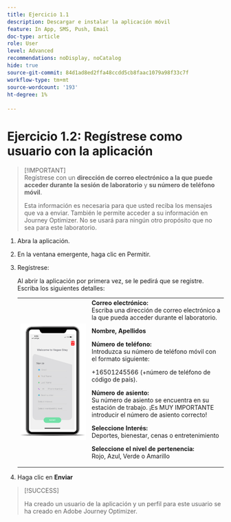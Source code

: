 ```yaml
---
title: Ejercicio 1.1
description: Descargar e instalar la aplicación móvil
feature: In App, SMS, Push, Email
doc-type: article
role: User
level: Advanced
recommendations: noDisplay, noCatalog
hide: true
source-git-commit: 84d1ad8ed2ffa48ccdd5cb8faac1079a98f33c7f
workflow-type: tm+mt
source-wordcount: '193'
ht-degree: 1%

---
```



# Ejercicio 1.2: Regístrese como usuario con la aplicación

>[!IMPORTANT]\
>Regístrese con un **dirección de correo electrónico a la que puede acceder durante la sesión de laboratorio** y **su número de teléfono móvil**.
>
> Esta información es necesaria para que usted reciba los mensajes que va a enviar. También le permite acceder a su información en Journey Optimizer. No se usará para ningún otro propósito que no sea para este laboratorio.

1. Abra la aplicación.
1. En la ventana emergente, haga clic en Permitir.
1. Regístrese:

   Al abrir la aplicación por primera vez, se le pedirá que se registre. Escriba los siguientes detalles:

   <table>
    <tr>
    <td>
    <div>
    <img alt="Registro de la aplicación" src="../assets/1-2.png"/> 
    </div>
    </td>
    <td>
    <strong>Correo electrónico: </strong><br>Escriba una dirección de correo electrónico a la que pueda acceder durante el laboratorio.
    </p><p>
    <strong>Nombre, Apellidos </strong>
    </p><p>
    <strong>Número de teléfono: </strong> <br>Introduzca su número de teléfono móvil con el formato siguiente: 
    <p>+16501245566 (+número de teléfono de código de país).
    </p><p>
    <strong>Número de asiento: </strong><br>Su número de asiento se encuentra en su estación de trabajo. ¡Es MUY IMPORTANTE introducir el número de asiento correcto!
    </p><p>
    <strong>Seleccione Interés: </strong></br>Deportes, bienestar, cenas o entretenimiento
    </p><p>
    <strong>Seleccione el nivel de pertenencia: </strong></br>Rojo, Azul, Verde o Amarillo</p>
    </td>
    </tr>
    </table>

1. Haga clic en **Enviar**

>[!SUCCESS]
>
>Ha creado un usuario de la aplicación y un perfil para este usuario se ha creado en Adobe Journey Optimizer.
